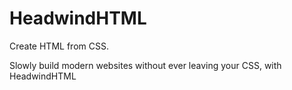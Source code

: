 # HeadwindHTML
Create HTML from CSS.

Slowly build modern websites without ever leaving your CSS, with HeadwindHTML
